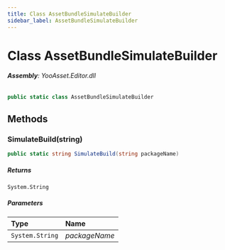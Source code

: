 ```yaml
---
title: Class AssetBundleSimulateBuilder
sidebar_label: AssetBundleSimulateBuilder
---
```

# Class AssetBundleSimulateBuilder


###### **Assembly**: YooAsset.Editor.dll

```csharp title="Declaration"
public static class AssetBundleSimulateBuilder
```
## Methods
### SimulateBuild(string)


```csharp title="Declaration"
public static string SimulateBuild(string packageName)
```

##### Returns

`System.String`

##### Parameters

| Type | Name |
|:--- |:--- |
| `System.String` | *packageName* |

